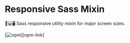 # Responsive Sass Mixin
📱💻🖥 Sass responsive utility mixin for major screen sizes.

[![npm](https://img.shields.io/npm/dt/responsive-sass-mixin)][npm-link]
